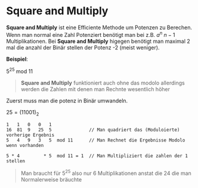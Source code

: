 # Square and Multiply

**Square and Multiply** ist eine Efficiente Methode um Potenzen zu Berechen.  Wenn man normal eine Zahl Potenziert benötigt man bei z.B. $a^n$ $n-1$ Multiplikationen. Bei  **Square and Multiply** higegen benötigt man maximal 2 mal die anzahl der Binär stellen der Potenz -2 (meist weniger).

**Beispiel**:

$5^{25} \text{ mod 11}$

> **Square and Multiply** funktioniert auch ohne das modolo allerdings werden die Zahlen mit denen man Rechnte wesentlich höher

Zuerst muss man die potenz in Binär umwandeln.

$25=(11001)_2$

```
1   1   0   0   1
16  81  9   25  5              // Man quadriert das (Moduloierte) vorherige Ergebnis
5   4   9   3   5  mod 11      // Man Rechnet die Ergebnisse Modolo wenn vorhanden

5 * 4         * 5  mod 11 = 1  // Man Multipliziert die zahlen der 1 stellen
```

> Man braucht für $5^{25}$ also nur 6 Multiplikationen anstat die 24 die man Normalerweise bräuchte
